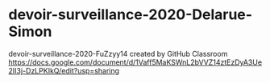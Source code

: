 # devoir-surveillance-2020-Delarue-Simon
devoir-surveillance-2020-FuZzyy14 created by GitHub Classroom
https://docs.google.com/document/d/1Vaff5MaKSWnL2bVVZ14ztEzDyA3Ue2II3j-DzLPKIkQ/edit?usp=sharing

